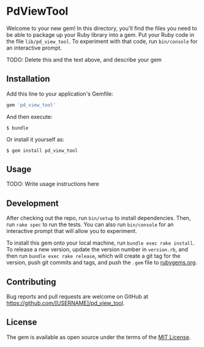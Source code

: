 # PdViewTool

Welcome to your new gem! In this directory, you'll find the files you need to be able to package up your Ruby library into a gem. Put your Ruby code in the file `lib/pd_view_tool`. To experiment with that code, run `bin/console` for an interactive prompt.

TODO: Delete this and the text above, and describe your gem

## Installation

Add this line to your application's Gemfile:

```ruby
gem 'pd_view_tool'
```

And then execute:

    $ bundle

Or install it yourself as:

    $ gem install pd_view_tool

## Usage

TODO: Write usage instructions here

## Development

After checking out the repo, run `bin/setup` to install dependencies. Then, run `rake spec` to run the tests. You can also run `bin/console` for an interactive prompt that will allow you to experiment.

To install this gem onto your local machine, run `bundle exec rake install`. To release a new version, update the version number in `version.rb`, and then run `bundle exec rake release`, which will create a git tag for the version, push git commits and tags, and push the `.gem` file to [rubygems.org](https://rubygems.org).

## Contributing

Bug reports and pull requests are welcome on GitHub at https://github.com/[USERNAME]/pd_view_tool.

## License

The gem is available as open source under the terms of the [MIT License](https://opensource.org/licenses/MIT).
